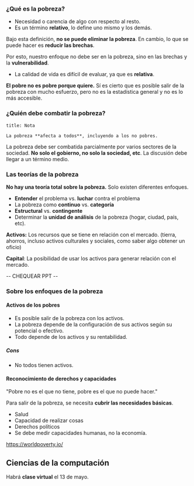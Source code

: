 ### ¿Qué es la pobreza?

- Necesidad o carencia de algo con respecto al resto.
- Es un término **relativo**, lo define uno mismo y los demás.

Bajo esta definición, **no se puede eliminar la pobreza**. En cambio, lo que se puede hacer es **reducir las brechas**.

Por esto, nuestro enfoque no debe ser en la pobreza, sino en las brechas y la **vulnerabilidad**.

- La calidad de vida es difícil de evaluar, ya que es **relativa**.

**El pobre no es pobre porque quiere.** Sí es cierto que es posible salir de la pobreza con mucho esfuerzo, pero no es la estadística general y no es lo más accesible.

### ¿Quién debe combatir la pobreza?

```ad-note
title: Nota

La pobreza **afecta a todos**, incluyendo a los no pobres.

```

La pobreza debe ser combatida parcialmente por varios sectores de la sociedad. **No solo el gobierno, no solo la sociedad, etc**. La discusión debe llegar a un término medio.

### Las teorías de la pobreza

**No hay una teoría total sobre la pobreza.** Solo existen diferentes enfoques.

- **Entender** el problema vs. **luchar** contra el problema
- La pobreza como **continuo** vs. **categoría**
- **Estructural** vs. **contingente**
- Determinar la **unidad de análisis** de la pobreza (hogar, ciudad, país, etc).

**Activos:** Los recursos que se tiene en relación con el mercado. (tierra, ahorros, incluso activos culturales y sociales, como saber algo obtener un oficio)

**Capital**: La posibilidad de usar los activos para generar relación con el mercado.

-- CHEQUEAR PPT --

### Sobre los enfoques de la pobreza

#### Activos de los pobres

- Es posible salir de la pobreza con los activos.
- La pobreza depende de la configuración de sus activos según su potencial o efectivo.
- Todo depende de los activos y su rentabilidad.

##### Cons

-  No todos tienen activos.

#### Reconocimiento de derechos y capacidades

"Pobre no es el que no tiene, pobre es el que no puede hacer."

Para salir de la pobreza, se necesita **cubrir las necesidades básicas**.

- Salud
- Capacidad de realizar cosas
- Derechos políticos
- Se debe medir capacidades humanas, no la economía.

https://worldpoverty.io/

## Ciencias de la computación

Habrá **clase virtual** el 13 de mayo.
